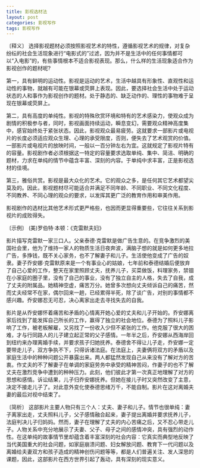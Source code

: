 ```yaml
---
title: 影视选材法
layout: post
categories: 影视写作
tags: 影视写作
---
```


〔释义〕 选择影视题材必须按照影视艺术的特性，遵循影视艺术的规律，对复杂纷纭的社会生活现象进行“电影式的”过滤，因为并不是生活中的任何事情都可以“入电影”的，有些事情根本不适合影视表现。那么，什么样的生活现象适合作为影视创作的题材呢?

第一，具有鲜明的运动性。影视是运动的艺术，生活中越具有形象性、直观性和运动性的事物，就越有可能在银幕或荧屏上表现。因此，要选择社会生活中处于运动状态的人和事作为影视创作的题材。处于静态的、缺乏动作的、理性的事物难于呈现在银幕或荧屏上。

第二，具有高度的单纯性。影视的特殊欣赏环境和特有的艺术感染力，使观众成为剧情的积极参与者，同时，影视画面持续运动，瞬息变幻，需要观众精神高度集中，感官始终处于紧张状态。因此，影视观众最易疲劳。这就要求一部影片或电视片的长度必须适应观众生理、心理的承受限度，否则，便失去了艺术观赏的价值。一部影片或电视片的放映时间，一般以一百分钟左右为宜。这就规定了影视片特有的容量。影视剧作者必须根据这一特定的容量要求选取单纯、集中、简洁、明确的题材，力求在单纯的情节中蕴含丰富、深刻的内容。于单纯中求丰富，正是影视选材的佳境。

第三，雅俗共赏。影视是最大众化的艺术。它的观众之多，是任何其它艺术都望尖莫及的。因此，影视题材尽可能适合并满足不同年龄、不同职业、不同文化程度、不同教养、不同心理的观众的要求，以发挥其更广泛的教育作用和审美作用。

影视剧作的选材比其他艺术形式更严格些，也因而更显得重要些，它往往关系到影视片的成败得失。

〔示例〕 (美)罗伯特·本顿：《克雷默夫妇》

影片描写克雷默一家三口人。父亲泰德·克雷默是做广告生意的。在竞争激烈的美国社会里，他为了维持一家人的物质生活日夜奔波，满脑子想的就是如何更多地拉广告，多挣钱，既不关心家务，也不了解妻子和儿子。生活使他变成了广告的奴隶。妻子乔安娜·克雷默原来是一个有事业心的姑娘，七年前和泰德结婚后便放弃了自己心爱的工作，整天在家里照顾丈夫，抚养儿子，买菜做饭，料理家务，禁锢在小家庭的圈子里，没有了自己的事业，没有了独立自主的人格，失去了自我，成了丈夫的附属品。她精神空虚，痛苦万分。她曾多次想向丈夫倾诉自己的痛苦，然而丈夫经常不在家，偶尔回来一趟，已经累得半死，除了谈广告，对别的事情都不感兴趣。乔安娜忍无可忍，决心离家出走去寻找失去的自我。

影片是从乔安娜怀着痛苦和矛盾的心情离开她心爱的丈夫和儿子开始的。乔安娜离家后找到了能发挥自己所长的工作，赢得了独立的社会地位。泰德为了照料儿子影响了工作，被老板解雇，又另找了一份收入少但不紧张的工作。他克服了很大的困难，才与行同路人的儿子建立起正常的父子感情。一年半之后，乔安娜从西海岸回到纽约来办理离婚手续，并要求孩子归她抚养。泰德舍不得让儿子走，乔安娜一定要带走儿子，双方争执不下，只得诉诸法庭。在法庭上，夫妻俩将双方的矛盾以及家庭生活中的种种问题公开暴露出来。两人都猛然发现自己从来没有了解对方的苦衷。作丈夫的不了解妻子在单调的家庭劳务中承受的精神苦闷，作妻子的也不了解丈夫在激烈竞争中遭到的种种压力。此刻，他们彼此才第一次真正地理解了对方的思想和感情。诉讼结果，儿子归乔安娜抚养。但她在接儿子时又突然改变了主意，决定不接走儿子了。对此意外变化使泰德思绪万千，不能自制。影片在这对离婚夫妻的最后对视中结束了。

〔简析〕 这部影片主要人物只有三个人：丈夫、妻子和儿子。情节也很单纯：妻子离家出走，丈夫照料儿子，父子感情融合起来，妻子提出离婚并要求抚养儿子，法庭判决儿子归妈妈。然而，妻子在理解了丈夫的内心苦痛之后，又不忍心带走儿子。人物关系中充分地展示了夫妻、父子、母子之间的感情冲突，具有强烈的动作性。在这单纯的故事情节里却蕴含着丰富深刻的社会内容：它真实而典型地反映了当代美国重大的社会问题，如家庭崩溃问题、妇女解放问题、教育下一代问题以及离婚给夫妻双方和孩子造成的精神创伤问题等等，都是人们普遍关注、发人深思的课题，因此，这部影片在西方世界引起了轰动，具有深刻的现实意义。 